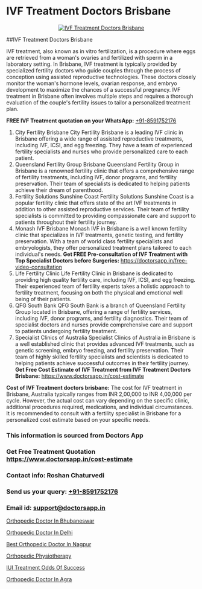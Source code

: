 # IVF Treatment Doctors Brisbane

<p align="center">
  <a href="https://doctorsapp.in/treatment/ivf-treatment">
    <img src="https://doctorsapp.co.in/uploads/treatment_image/ICSI.jpg" alt="IVF Treatment Doctors Brisbane">
  </a>
</p>
##IVF Treatment Doctors Brisbane

IVF treatment, also known as in vitro fertilization, is a procedure where eggs are retrieved from a woman's ovaries and fertilized with sperm in a laboratory setting. In Brisbane, IVF treatment is typically provided by specialized fertility doctors who guide couples through the process of conception using assisted reproductive technologies. These doctors closely monitor the woman's hormone levels, ovarian response, and embryo development to maximize the chances of a successful pregnancy. IVF treatment in Brisbane often involves multiple steps and requires a thorough evaluation of the couple's fertility issues to tailor a personalized treatment plan.

**FREE IVF Treatment quotation on your WhatsApp:**  [+91-8591752176](https://api.whatsapp.com/send?phone=8591752176)

1) City Fertility Brisbane
City Fertility Brisbane is a leading IVF clinic in Brisbane offering a wide range of assisted reproductive treatments, including IVF, ICSI, and egg freezing. They have a team of experienced fertility specialists and nurses who provide personalized care to each patient.
2) Queensland Fertility Group Brisbane
Queensland Fertility Group in Brisbane is a renowned fertility clinic that offers a comprehensive range of fertility treatments, including IVF, donor programs, and fertility preservation. Their team of specialists is dedicated to helping patients achieve their dream of parenthood.
3) Fertility Solutions Sunshine Coast
Fertility Solutions Sunshine Coast is a popular fertility clinic that offers state of the art IVF treatments in addition to other assisted reproductive services. Their team of fertility specialists is committed to providing compassionate care and support to patients throughout their fertility journey.
4) Monash IVF Brisbane
Monash IVF in Brisbane is a well known fertility clinic that specializes in IVF treatments, genetic testing, and fertility preservation. With a team of world class fertility specialists and embryologists, they offer personalized treatment plans tailored to each individual's needs.
**Get FREE Pre-consultation of IVF Treatment with Top Specialist Doctors before Surgeries:** https://doctorsapp.in/free-video-consultation
5) Life Fertility Clinic
Life Fertility Clinic in Brisbane is dedicated to providing high quality fertility care, including IVF, ICSI, and egg freezing. Their experienced team of fertility experts takes a holistic approach to fertility treatment, focusing on both the physical and emotional well being of their patients.
6) QFG South Bank
QFG South Bank is a branch of Queensland Fertility Group located in Brisbane, offering a range of fertility services, including IVF, donor programs, and fertility diagnostics. Their team of specialist doctors and nurses provide comprehensive care and support to patients undergoing fertility treatment.
7) Specialist Clinics of Australia
Specialist Clinics of Australia in Brisbane is a well established clinic that provides advanced IVF treatments, such as genetic screening, embryo freezing, and fertility preservation. Their team of highly skilled fertility specialists and scientists is dedicated to helping patients achieve successful outcomes in their fertility journey.
**Get Free Cost Estimate of IVF Treatment from IVF Treatment Doctors Brisbane:** https://www.doctorsapp.in/cost-estimate

**Cost of IVF Treatment doctors brisbane:**
The cost for IVF treatment in Brisbane, Australia typically ranges from INR 2,00,000 to INR 4,00,000 per cycle. However, the actual cost can vary depending on the specific clinic, additional procedures required, medications, and individual circumstances. It is recommended to consult with a fertility specialist in Brisbane for a personalized cost estimate based on your specific needs.

### This information is sourced from Doctors App 
### Get Free Treatment Quotation https://www.doctorsapp.in/cost-estimate
### Contact info: Roshan Chaturvedi 
### Send us your query: [+91-8591752176](https://api.whatsapp.com/send?phone=8591752176) 
### Email id: support@doctorsapp.in

[Orthopedic Doctor In Bhubaneswar](https://www.linkedin.com/pulse/orthopedic-doctor-bhubaneswar-doctorsapp-dhaka-b0pre?trackingId=kXhje33UNWnFkqsYm4s8LA%3D%3D&lipi=urn%3Ali%3Apage%3Ad_flagship3_company_admin%3Bo%2BosOGJBSO63YocmsfjAZA%3D%3D)

[Orthopedic Doctor In Delhi](https://www.linkedin.com/pulse/orthopedic-doctor-delhi-doctorsapp-rajshahi-ygj8e?trackingId=sD0X%2BW%2Bdl%2BXB2WIJtUOwiw%3D%3D&lipi=urn%3Ali%3Apage%3Ad_flagship3_company_admin%3BtGKQvLKET%2FOkWlJl4W0MBA%3D%3D)

[Best Orthopedic Doctor In Nagpur](https://medium.com/@vimalrana22/best-orthopedic-doctor-in-nagpur-828a7e80d2f9)

[Orthopedic Physiotherapy](https://medium.com/@vimalrana22/orthopedic-physiotherapy-591046fcb03b)

[IUI Treatment Odds Of Success](https://doctors-apps.github.io/doctorsapp/iui-treatment-odds-of-success)

[Orthopedic Doctor In Agra](https://doctors-apps.github.io/doctorsapp/orthopedic-doctor-in-agra)

